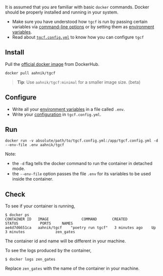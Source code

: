 It is assumed that you are familiar with basic `docker` commands. Docker should be properly installed and running in your system. 


- Make sure you have understood how `tgcf` is run by passing certain variables via [command-line options](https://github.com/aahnik/tgcf/wiki/CLI-usage) or by setting them as [environment variables](https://github.com/aahnik/tgcf/wiki/Environment-Variables).
- Read about [`tgcf.config.yml`](https://github.com/aahnik/tgcf/wiki/How-to-configure-tgcf-%3F) to know how you can configure `tgcf`

## Install


Pull the [official docker image](https://hub.docker.com/r/aahnik/tgcf) from DockerHub.

```shell
docker pull aahnik/tgcf
```

> **Tip**: Use `aahnik/tgcf:minimal` for a smaller image size. (beta)

## Configure

- Write all your [environment variables](https://github.com/aahnik/tgcf/wiki/Environment-Variables#create-a-env-file) in a file called `.env`.
- Write your [configuration](https://github.com/aahnik/tgcf/wiki/How-to-configure-tgcf-%3F)
 in `tgcf.config.yml`.

## Run

```shell
docker run -v absolute/path/to/tgcf.config.yml:/app/tgcf.config.yml -d --env-file .env aahnik/tgcf
```

Note:
- the `-d` flag tells the docker command to run the container in detached mode.
- the `--env-file` option passes the file `.env` for its variables to be used inside the container.


## Check

To see if your container is running,

```shell
$ docker ps
CONTAINER ID   IMAGE               COMMAND       CREATED          STATUS          PORTS     NAMES
ae4d7d6651ca   aahnik/tgcf    "poetry run tgcf"   3 minutes ago    Up 3 minutes              zen_gates

```

The container id and name will be different in your machine.

To see the logs produced by the container,

```shell
$ docker logs zen_gates
```

Replace `zen_gates` with the name of the container in your machine.



